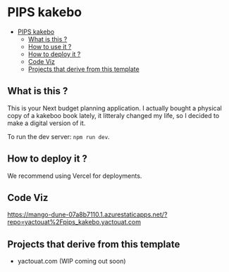 # PIPS kakebo

<!-- TOC -->

- [PIPS kakebo](#pips-kakebo)
  - [What is this ?](#what-is-this-)
  - [How to use it ?](#how-to-use-it-)
  - [How to deploy it ?](#how-to-deploy-it-)
  - [Code Viz](#code-viz)
  - [Projects that derive from this template](#projects-that-derive-from-this-template)

<!-- /TOC -->

## What is this ?

This is your Next budget planning application. I actually bought a physical copy of a kakeboo book lately, it litteraly changed my life, so I decided to make a digital version of it.

To run the dev server: `npm run dev`.

## How to deploy it ?

We recommend using Vercel for deployments.

## Code Viz

<https://mango-dune-07a8b7110.1.azurestaticapps.net/?repo=yactouat%2Fpips_kakebo.yactouat.com>

## Projects that derive from this template

- yactouat.com (WIP coming out soon)

